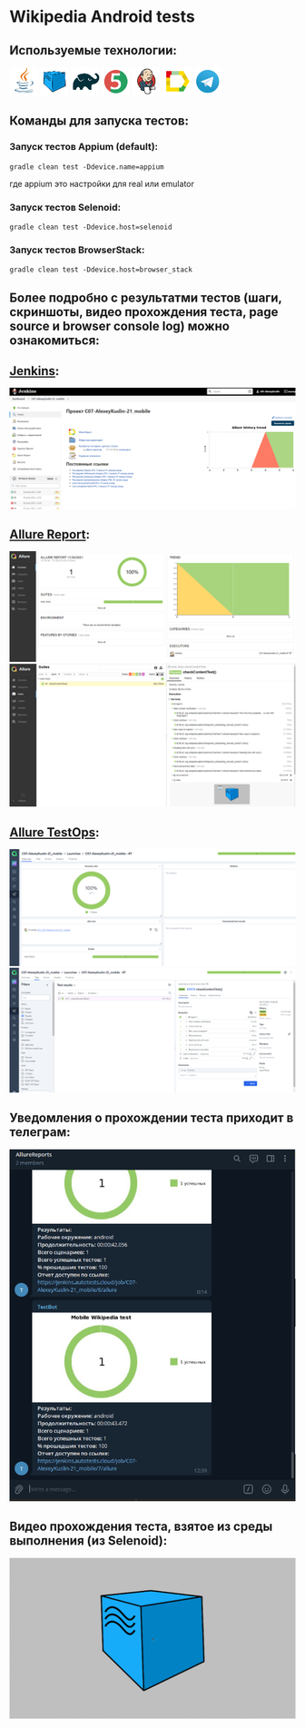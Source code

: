# Wikipedia Android tests

## Используемые технологии:
![java](img/logo/Java.png)
![Selenoid](img/logo/Selenoid.png)
![gradle](img/logo/Gradle.png)
![jUnit5](img/logo/JUnit5.png)
![jenkins](img/logo/Jenkins.png)
![allure-logo](img/logo/Allure_Report.png)
![telegram-logo](img/logo/Telegram.png)

## Команды для запуска тестов:
### Запуск тестов Appium (default):

```
gradle clean test -Ddevice.name=appium
```

где appium это настройки для real или emulator

### Запуск тестов Selenoid:

```
gradle clean test -Ddevice.host=selenoid
```

### Запуск тестов BrowserStack:

```
gradle clean test -Ddevice.host=browser_stack
```
## Более подробно с результатми тестов (шаги, скриншоты, видео прохождения теста, page source и browser console log) можно ознакомиться:
## [Jenkins](https://jenkins.autotests.cloud/job/C07-AlexeyKuslin-21_mobile/):
![image](img/Jenkins.png)

## [Allure Report](https://jenkins.autotests.cloud/job/C07-AlexeyKuslin-21_mobile/7/allure/):
![image](img/Allure.png)
![image](img/Allure_detail.png)

## [Allure TestOps](https://allure.autotests.cloud/launch/7936/tree/67596?search=W3siaWQiOiJzdGF0dXMiLCJ0eXBlIjoidGVzdFN0YXR1c0FycmF5IiwidmFsdWUiOlsicGFzc2VkIl19XQ%3D%3D&treeId=0):
![image](img/Allure_testops0.png)
![image](img/Allure_testops.png)

## Уведомления о прохождении теста приходит в телеграм:
![image](img/telegram.png)

## Видео прохождения теста, взятое из среды выполнения (из Selenoid):
![image](img/gif.gif)